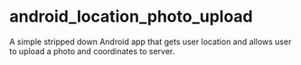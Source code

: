 # android_location_photo_upload
A simple stripped down Android app that gets user location and allows user to upload a photo and coordinates to server.
